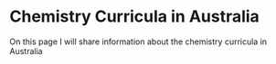 <h1>Chemistry Curricula in Australia</h1>
<body>
<p>On this page I will share information about the chemistry curricula in Australia</p>

